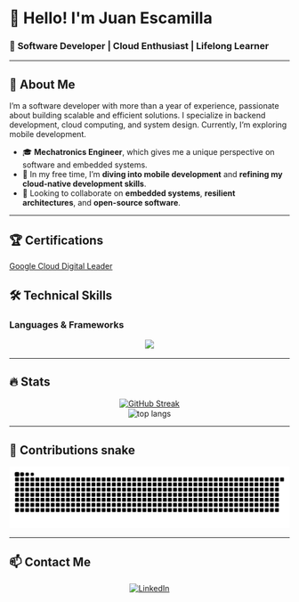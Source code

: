 # 👋 Hello! I'm **Juan Escamilla**  

### 🚀 **Software Developer | Cloud Enthusiast | Lifelong Learner**

---

## 📌 **About Me**  
I’m a software developer with more than a year of experience, passionate about building scalable and efficient solutions. I specialize in backend development, cloud computing, and system design. Currently, I’m exploring mobile development.

- 🎓 **Mechatronics Engineer**, which gives me a unique perspective on software and embedded systems.  
- 🌱 In my free time, I’m **diving into mobile development** and **refining my cloud-native development skills**.  
- 🤝 Looking to collaborate on **embedded systems**, **resilient architectures**, and **open-source software**.  

---

## 🏆 **Certifications**  

<a href="https://www.credly.com/badges/7c3dd577-32d6-4869-8dab-56233768cbee/public_url">Google Cloud Digital Leader</a>


## 🛠️ **Technical Skills**  
### **Languages & Frameworks**  
<p align="center">
  <a href="https://skillicons.dev">
    <img src="https://skillicons.dev/icons?i=git,c,cpp,express,github,html,java,js,linux,mongodb,sqlite,nodejs,python,react,ts,raspberrypi,gcp,aws,spring&perline=14" />
  </a>
</p>

---
## 🔥 **Stats**
<div align="center">
  <a href="https://git.io/streak-stats"><img src="https://streak-stats.demolab.com?user=EscamillaJuan&theme=tokyonight&border_radius=10&date_format=j%20M%5B%20Y%5D" alt="GitHub Streak" /></a>  
  <br/>
  <img width=325 align="center" src="https://github-readme-stats.vercel.app/api/top-langs/?username=EscamillaJuan&hide=HTML&langs_count=8&layout=compact&theme=tokyonight&border_radius=10&size_weight=0.5&count_weight=0.5&exclude_repo=github-readme-stats" alt="top langs" />

  
</div>

--- 
## 🐍 Contributions snake
<div align="center">
  <img alt="snake eating my contributions" src="https://raw.githubusercontent.com/EscamillaJuan/EscamillaJuan/output/github-contribution-grid-snake.svg" />
</div>

--- 

## 📫 **Contact Me**  
<p align="center">
  <a href="https://www.linkedin.com/in/escamillajuan/" target="_blank">
    <img src="https://img.shields.io/badge/-LinkedIn-0077B5?style=for-the-badge&logo=linkedin&logoColor=white" alt="LinkedIn">
  </a>
</p>
